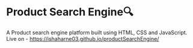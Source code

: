 # Product Search Engine🔍️
A Product search engine platform built using HTML, CSS and JavaScript. <br>
Live on - https://ishaharne03.github.io/productSearchEngine/
